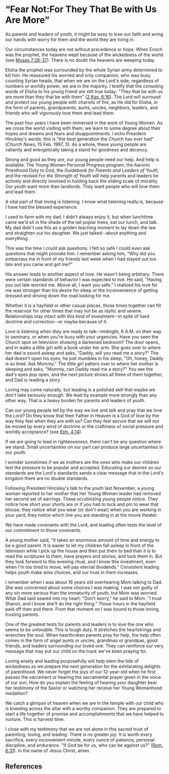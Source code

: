 # “Fear Not:For They That Be with Us Are More”

As parents and leaders of youth, it might be easy to lose our faith and wring
our hands with worry for them and the world they are living in.

Our circumstances today are not without precedence or hope. When Enoch was the
prophet, the heavens wept because of the wickedness of the world (see [Moses
7:28-37](/scriptures/pgp/moses/7.28-37?lang=eng#27)). There is no doubt the
heavens are weeping today.

Elisha the prophet was surrounded by the whole Syrian army determined to kill
him. He reassured his worried and only companion, who was busy counting Syrian
heads, that when we are on the Lord's side, regardless of numbers or worldly
power, we are in the majority. I testify that the consoling words of Elisha to
his young friend are still true today: "They that be with us are more than
they that be with them" ([2 Kgs.
6:16](/scriptures/ot/2-kgs/6.16?lang=eng#15)). The Lord will surround and
protect our young people with chariots of fire, as He did for Elisha, in the
form of parents, grandparents, aunts, uncles, neighbors, leaders, and friends
who will vigorously love them and lead them.

The past four years I have been immersed in the work of Young Women. As we
cross the world visiting with them, we learn to some degree about their hopes
and dreams and fears and disappointments. I echo President Hinckley's words:
this is "the best generation the Church has ever had" (_Church News,_ 15 Feb.
1997, 3). As a whole, these young people are valiantly and energetically
taking a stand for goodness and decency.

Strong and good as they are, our young people need our help. And help is
available: The Young Women Personal Progress program, the Aaronic Priesthood
Duty to God, the _Guidebook for Parents and Leaders of Youth,_ and the revised
_For the Strength of Youth_ will help parents and leaders be actively and
directly involved in holding back the sliding scale of morality. Our youth
want more than landlords. They want people who will love them and lead them.

A vital part of that loving is listening. I know what listening really is,
because I have had the blessed experience.

I used to farm with my dad. I didn't always enjoy it, but when lunchtime came
we'd sit in the shade of the tall poplar trees, eat our lunch, and talk. My
dad didn't use this as a golden teaching moment to lay down the law and
straighten out his daughter. We just talked--about anything and everything.

This was the time I could ask questions. I felt so safe I could even ask
questions that might provoke him. I remember asking him, "Why did you
embarrass me in front of my friends last week when I had stayed out too late
and you came and got me?"

His answer leads to another aspect of love. He wasn't being arbitrary. There
were certain standards of behavior I was expected to live. He said, "Having
you out late worried me. Above all, I want you safe." I realized his love for
me was stronger than his desire for sleep or the inconvenience of getting
dressed and driving down the road looking for me.

Whether it is a hayfield or other casual places, those times together can fill
the reservoir for other times that may not be as idyllic and serene.
Relationships stay intact with this kind of investment--in spite of hard
doctrine and correction--or maybe because of it.

Love is listening when _they_ are ready to talk--midnight, 6 A.M. on their way
to seminary, or when you're busy with your urgencies. Have you seen the Church
spot on television showing a darkened bedroom? The door opens, and in walks a
little girl with a book under her arm. She goes over to where her dad is sound
asleep and asks, "Daddy, will you read me a story?" The dad doesn't open his
eyes; he just mumbles in his sleep, "Oh, honey, Daddy is so tired. Ask Mommy."
The little girl patters over to where her mother is sleeping and asks, "Mommy,
can Daddy read me a story?" You see the dad's eyes pop open, and the next
picture shows all three of them together, and Dad is reading a story.

Loving may come naturally, but leading is a polished skill that maybe we don't
take seriously enough. We lead by example more strongly than any other way.
That is a heavy burden for parents and leaders of youth.

Can our young people tell by the way we live and talk and pray that we love
the Lord? Do they know that their Father in Heaven is a God of love by the way
they feel when they are with us? Can they feel secure that we will not be
moved by every wind of doctrine or the craftiness of social pressure and
worldly acceptance? (see [Eph. 4:14](/scriptures/nt/eph/4.14?lang=eng#13)).

If we are going to lead in righteousness, there can't be any question where we
stand. Small uncertainties on our part can produce large uncertainties in our
youth.

I wonder sometimes if we as mothers are the ones who make our children feel
the pressure to be popular and accepted. Educating our desires so our
standards are the Lord's standards sends a clear message that in the Lord's
kingdom there are no double standards.

Following President Hinckley's talk to the youth last November, a young woman
reported to her mother that her Young Women leader had removed her second set
of earrings. These scrutinizing young people notice. They notice how short
your shorts are or if you had to tuck and pin to wear that blouse; they notice
what you wear (or don't wear) when you are working in your yard; they notice
which line you are standing in at the movie theater.

We have made covenants with the Lord, and leading often tests the level of our
commitment to those covenants.

A young mother said, "It takes an enormous amount of time and energy to be a
good parent. It is easier to let my children fall asleep in front of the
television while I pick up the house and then put them to bed than it is to
read the scriptures to them, have prayers and stories, and tuck them in. But
they look forward to this evening ritual, and I know this investment, even
when I'm too tired to move, will pay eternal dividends." Consistent leading
helps youth make wise choices, and our trust in them increases.

I remember when I was about 16 years old overhearing Mom talking to Dad. She
was concerned about some choices I was making. I was not guilty of any sin
more serious than the immaturity of youth, but Mom was worried. What Dad said
seared into my heart. "Don't worry," he said to Mom. "I trust Sharon, and I
know she'll do the right thing." Those hours in the hayfield paid off then and
there. From that moment on I was bound to those loving, trusting parents.

One of the greatest tests for parents and leaders is to love the one who seems
to be unlovable. This is tough duty. It stretches the heartstrings and
wrenches the soul. When heartbroken parents pray for help, the help often
comes in the form of angel aunts or uncles, grandmas or grandpas, good
friends, and leaders surrounding our loved one. They can reinforce our very
message that may put our child on the track we've been praying for.

Loving wisely and leading purposefully will help stem the tide of wickedness
as we prepare the next generation for the exhilarating delights of parenthood.
We never forget the joys of our 12-year-old when he first passes the sacrament
or hearing the sacramental prayer given in the voice of our son. How do you
explain the feeling of hearing your daughter bear her testimony of the Savior
or watching her receive her Young Womanhood medallion?

We catch a glimpse of heaven when we are in the temple with our child who is
kneeling across the altar with a worthy companion. They are prepared to start
a life together of promise and accomplishments that we have helped to nurture.
This is harvest time.

I close with my testimony that we are not alone in this sacred trust of
parenting, loving, and leading. There is no greater joy. It is worth every
sacrifice, every inconvenient minute, every ounce of patience, personal
discipline, and endurance. "If God be for us, who can be against us?" ([Rom.
8:31](/scriptures/nt/rom/8.31?lang=eng#30)). In the name of Jesus Christ,
amen.

## References

